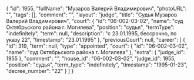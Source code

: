 {
    "id": 1955,
    "fullName": "Музаров Валерий Владимирович",
    "photoURL": "",
    "tags": [],
    "comment": "",
    "layout": "judge",
    "title": "Судья Музаров Валерий Владимирович",
    "court": {
        "id": "06-002-03-02",
        "name": "суд Октябрьского района г. Могилева",
        "position": "судья",
        "termType": "indefinitely",
        "term": null,
        "description": "c 23.01.1995, бессрочно, по указу 22",
        "timestamp": "23.01.1995"
    },
    "previousCourt": null,
    "career": [
        {
            "id": 319,
            "term": null,
            "type": "appointed",
            "court": {
                "id": "06-002-03-02",
                "name": "суд Октябрьского района г. Могилева"
            },
            "extra": {
                "judge_id": 1955
            },
            "comment": "",
            "house_id": "06-002-03-02",
            "judge_id": 1955,
            "position": "судья",
            "term_type": "indefinitely",
            "timestamp": "1995-01-23",
            "decree_number": "22"
        }
    ]
}